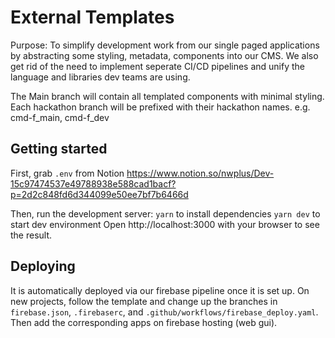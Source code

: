 # External Templates
Purpose:
To simplify development work from our single paged applications by abstracting some styling, metadata, components into our CMS.
We also get rid of the need to implement seperate CI/CD pipelines and unify the language and libraries dev teams are using.

The Main branch will contain all templated components with minimal styling. Each hackathon branch will be prefixed with their hackathon names. e.g. cmd-f_main, cmd-f_dev

## Getting started
<!--- Make sure to include any additional steps like setting env variables] -->
First, grab `.env` from Notion
https://www.notion.so/nwplus/Dev-15c97474537e49788938e588cad1bacf?p=2d2c848fd6d344099e50ee7bf7b6466d

Then, run the development server:
`yarn` to install dependencies
`yarn dev` to start dev environment
Open http://localhost:3000 with your browser to see the result.

## Deploying
<!--- Guide on how one would deploy this app -->
It is automatically deployed via our firebase pipeline once it is set up. On new projects, follow the template and change up the branches in `firebase.json`, `.firebaserc`, and `.github/workflows/firebase_deploy.yaml`. Then add the corresponding apps on firebase hosting (web gui).
